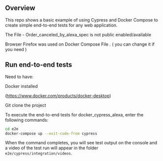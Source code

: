 

## Overview

This repo shows a basic example of using Cypress and Docker Compose to create simple end-to-end tests for any web application.

The File - Order_canceled_by_alexa_spec is not public enabled/available

Browser Firefox was used on Docker Compose File . ( you can change it if you need ) 

## Run end-to-end tests

Need to have:

Docker installed

(https://www.docker.com/products/docker-desktop)

Git clone the project


To execute the end-to-end tests for docker_cypress_alexa, enter the following commands:

```bash
cd e2e
docker-compose up --exit-code-from cypress
```

When the command completes, you will see test output on the console and a video of the test run will appear in the folder `e2e/cypress/integration/videos`.
